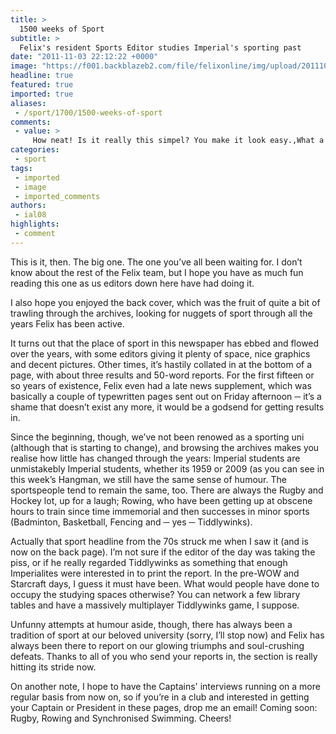 ```yaml
---
title: >
  1500 weeks of Sport
subtitle: >
  Felix's resident Sports Editor studies Imperial's sporting past
date: "2011-11-03 22:12:22 +0000"
image: "https://f001.backblazeb2.com/file/felixonline/img/upload/201110202327-sjw209-indy.jpg"
headline: true
featured: true
imported: true
aliases:
 - /sport/1700/1500-weeks-of-sport
comments:
 - value: >
     How neat! Is it really this simpel? You make it look easy.,What a joy to find <a href="http://hrkkbwuyx.com">soenome</a> else who thinks this way., unscrupulous elements deleterious side erectile mg before liability
categories:
 - sport
tags:
 - imported
 - image
 - imported_comments
authors:
 - ial08
highlights:
 - comment
---
```


This is it, then. The big one. The one you’ve all been waiting for. I don’t know about the rest of the Felix team, but I hope you have as much fun reading this one as us editors down here have had doing it.

I also hope you enjoyed the back cover, which was the fruit of quite a bit of trawling through the archives, looking for nuggets of sport through all the years Felix has been active.

It turns out that the place of sport in this newspaper has ebbed and flowed over the years, with some editors giving it plenty of space, nice graphics and decent pictures. Other times, it’s hastily collated in at the bottom of a page, with about three results and 50-word reports. For the first fifteen or so years of existence, Felix even had a late news supplement, which was basically a couple of typewritten pages sent out on Friday afternoon ─ it’s a shame that doesn’t exist any more, it would be a godsend for getting results in.

Since the beginning, though, we’ve not been renowed as a sporting uni (although that is starting to change), and browsing the archives makes you realise how little has changed through the years: Imperial students are unmistakebly Imperial students, whether its 1959 or 2009 (as you can see in this week’s Hangman, we still have the same sense of humour. The sportspeople tend to remain the same, too. There are always the Rugby and Hockey lot, up for a laugh; Rowing, who have been getting up at obscene hours to train since time immemorial and then successes in minor sports (Badminton, Basketball, Fencing and ─ yes ─ Tiddlywinks).

Actually that sport headline from the 70s struck me when I saw it (and is now on the back page). I’m not sure if the editor of the day was taking the piss, or if he really regarded Tiddlywinks as something that enough Imperialites were interested in to print the report. In the pre-WOW and Starcraft days, I guess it must have been. What would people have done to occupy the studying spaces otherwise? You can network a few library tables and have a massively multiplayer Tiddlywinks game, I suppose.

Unfunny attempts at humour aside, though, there has always been a tradition of sport at our beloved university (sorry, I’ll stop now) and Felix has always been there to report on our glowing triumphs and soul-crushing defeats. Thanks to all of you who send your reports in, the section is really hitting its stride now.

On another note, I hope to have the Captains' interviews running on a more regular basis from now on, so if you’re in a club and interested in getting your Captain or President in these pages, drop me an email! Coming soon: Rugby, Rowing and Synchronised Swimming. Cheers!
